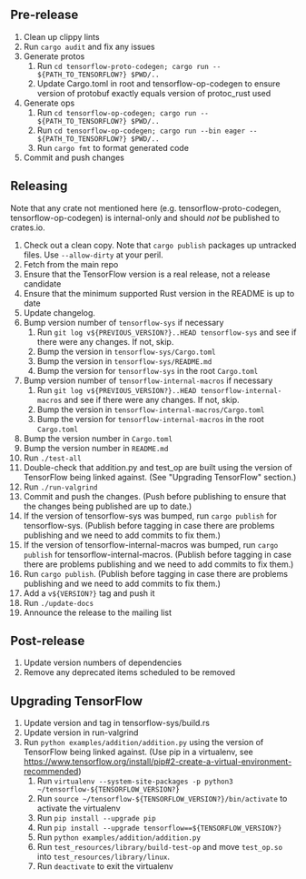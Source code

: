 ## Pre-release

1. Clean up clippy lints
1. Run `cargo audit` and fix any issues
1. Generate protos
   1. Run `cd tensorflow-proto-codegen; cargo run -- ${PATH_TO_TENSORFLOW?} $PWD/..`
   1. Update Cargo.toml in root and tensorflow-op-codegen to ensure version of protobuf exactly equals version of protoc_rust used
1. Generate ops
   1. Run `cd tensorflow-op-codegen; cargo run -- ${PATH_TO_TENSORFLOW?} $PWD/..`
   1. Run `cd tensorflow-op-codegen; cargo run --bin eager -- ${PATH_TO_TENSORFLOW?} $PWD/..`
   1. Run `cargo fmt` to format generated code
1. Commit and push changes

## Releasing

Note that any crate not mentioned here (e.g. tensorflow-proto-codegen, tensorflow-op-codegen) is internal-only and should *not* be published to crates.io.

1. Check out a clean copy.  Note that `cargo publish` packages up untracked files.  Use `--allow-dirty` at your peril.
1. Fetch from the main repo
1. Ensure that the TensorFlow version is a real release, not a release candidate
1. Ensure that the minimum supported Rust version in the README is up to date
1. Update changelog.
1. Bump version number of `tensorflow-sys` if necessary
   1. Run `git log v${PREVIOUS_VERSION?}..HEAD tensorflow-sys` and see if there were any changes. If not, skip.
   1. Bump the version in `tensorflow-sys/Cargo.toml`
   1. Bump the version in `tensorflow-sys/README.md`
   1. Bump the version for `tensorflow-sys` in the root `Cargo.toml`
1. Bump version number of `tensorflow-internal-macros` if necessary
   1. Run `git log v${PREVIOUS_VERSION?}..HEAD tensorflow-internal-macros` and see if there were any changes. If not, skip.
   1. Bump the version in `tensorflow-internal-macros/Cargo.toml`
   1. Bump the version for `tensorflow-internal-macros` in the root `Cargo.toml`
1. Bump the version number in `Cargo.toml`
1. Bump the version number in `README.md`
1. Run `./test-all`
1. Double-check that addition.py and test_op are built using the version of TensorFlow being linked against.  (See "Upgrading TensorFlow" section.)
1. Run `./run-valgrind`
1. Commit and push the changes. (Push before publishing to ensure that the changes being published are up to date.)
1. If the version of tensorflow-sys was bumped, run `cargo publish` for tensorflow-sys. (Publish before tagging in case there are problems publishing and we need to add commits to fix them.)
1. If the version of tensorflow-internal-macros was bumped, run `cargo publish` for tensorflow-internal-macros. (Publish before tagging in case there are problems publishing and we need to add commits to fix them.)
1. Run `cargo publish`. (Publish before tagging in case there are problems publishing and we need to add commits to fix them.)
1. Add a `v${VERSION?}` tag and push it
1. Run `./update-docs`
1. Announce the release to the mailing list

## Post-release

1. Update version numbers of dependencies
1. Remove any deprecated items scheduled to be removed

## Upgrading TensorFlow

1. Update version and tag in tensorflow-sys/build.rs
1. Update version in run-valgrind
1. Run `python examples/addition/addition.py` using the version of TensorFlow being linked against.
   (Use pip in a virtualenv, see https://www.tensorflow.org/install/pip#2-create-a-virtual-environment-recommended)
   1. Run `virtualenv --system-site-packages -p python3 ~/tensorflow-${TENSORFLOW_VERSION?}`
   1. Run `source ~/tensorflow-${TENSORFLOW_VERSION?}/bin/activate` to activate the virtualenv
   1. Run `pip install --upgrade pip`
   1. Run `pip install --upgrade tensorflow==${TENSORFLOW_VERSION?}`
   1. Run `python examples/addition/addition.py`
   1. Run `test_resources/library/build-test-op` and move `test_op.so` into `test_resources/library/linux`.
   1. Run `deactivate` to exit the virtualenv
